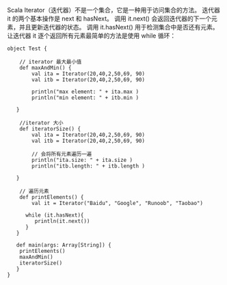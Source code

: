 Scala Iterator（迭代器）不是一个集合，它是一种用于访问集合的方法。
迭代器 it 的两个基本操作是 next 和 hasNext。
调用 it.next() 会返回迭代器的下一个元素，并且更新迭代器的状态。
调用 it.hasNext() 用于检测集合中是否还有元素。
让迭代器 it 逐个返回所有元素最简单的方法是使用 while 循环：
```
object Test {

    // iterator 最大最小值
    def maxAndMin() {
        val ita = Iterator(20,40,2,50,69, 90)
        val itb = Iterator(20,40,2,50,69, 90)

        println("max element: " + ita.max )
        println("min element: " + itb.min )

   }

    //iterator 大小
    def iteratorSize() {
        val ita = Iterator(20,40,2,50,69, 90)
        val itb = Iterator(20,40,2,50,69, 90)
      
        // 会将所有元素遍历一遍
        println("ita.size: " + ita.size )
        println("itb.length: " + itb.length )

   }

    // 遍历元素
    def printElements() {
        val it = Iterator("Baidu", "Google", "Runoob", "Taobao")
      
      while (it.hasNext){
         println(it.next())
      }
   }

   def main(args: Array[String]) {
    printElements()
    maxAndMin()
    iteratorSize()
   }
}
```